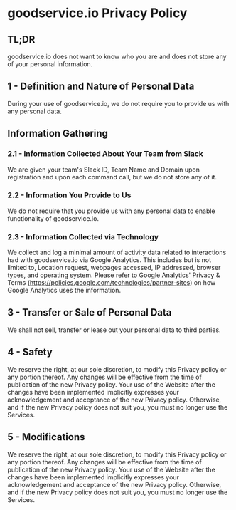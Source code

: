 # goodservice.io Privacy Policy
## TL;DR
goodservice.io does not want to know who you are and does not store any of your personal information.

## 1 - Definition and Nature of Personal Data
During your use of goodservice.io, we do not require you to provide us with any personal data.

## Information Gathering

### 2.1 - Information Collected About Your Team from Slack

We are given your team's Slack ID, Team Name and Domain upon registration and upon each command call, but we do not store any of it.

### 2.2 - Information You Provide to Us

We do not require that you provide us with any personal data to enable functionality of goodservice.io.

### 2.3 - Information Collected via Technology

We collect and log a minimal amount of activity data related to interactions had with goodservice.io via Google Analytics. This includes but is not limited to, Location request, webpages accessed, IP addressed, browser types, and operating system. Please refer to Google Analytics' Privacy & Terms (https://policies.google.com/technologies/partner-sites) on how Google Analytics uses the information.

## 3 - Transfer or Sale of Personal Data

We shall not sell, transfer or lease out your personal data to third parties.

## 4 - Safety

We reserve the right, at our sole discretion, to modify this Privacy policy or any portion thereof. Any changes will be effective from the time of publication of the new Privacy policy. Your use of the Website after the changes have been implemented implicitly expresses your acknowledgement and acceptance of the new Privacy policy. Otherwise, and if the new Privacy policy does not suit you, you must no longer use the Services.

## 5 - Modifications

We reserve the right, at our sole discretion, to modify this Privacy policy or any portion thereof. Any changes will be effective from the time of publication of the new Privacy policy. Your use of the Website after the changes have been implemented implicitly expresses your acknowledgement and acceptance of the new Privacy policy. Otherwise, and if the new Privacy policy does not suit you, you must no longer use the Services.